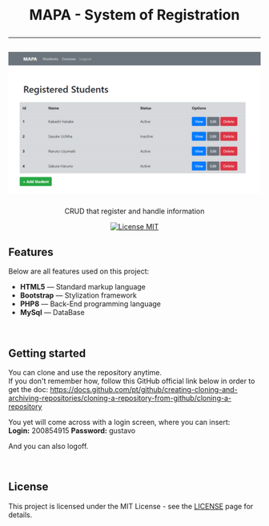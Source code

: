 

<h1 align="center">
<br>
    MAPA - System of Registration
<hr>


<img src="./assets/img/readme-img.png">

</h1>

<p align="center">CRUD that register and handle information</p>

<p align="center">
  <a href="https://opensource.org/licenses/MIT">
    <img src="https://img.shields.io/badge/License-MIT-blue.svg" alt="License MIT">
  </a>
</p>

## Features
Below are all features used on this project:

- **HTML5** — Standard markup language
- **Bootstrap** — Stylization framework
- **PHP8** — Back-End programming language
- **MySql** — DataBase

<br>

## Getting started

You can clone and use the repository anytime. <br> 
If you don't remember how, follow this GitHub official link below in order to get the doc:
https://docs.github.com/pt/github/creating-cloning-and-archiving-repositories/cloning-a-repository-from-github/cloning-a-repository

You yet will come across with a login screen, where you can insert:<br>
    <strong>Login:</strong> 200854915
    <strong>Password:</strong> gustavo <br>

And you can also logoff.


<br>

## License

This project is licensed under the MIT License - see the [LICENSE](https://opensource.org/licenses/MIT) page for details.
